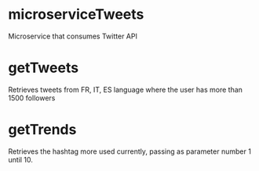# microserviceTweets
Microservice that consumes Twitter API

# getTweets
Retrieves tweets from FR, IT, ES language where the user has more than 1500 followers

# getTrends
Retrieves the hashtag more used currently, passing as parameter number 1 until 10.
